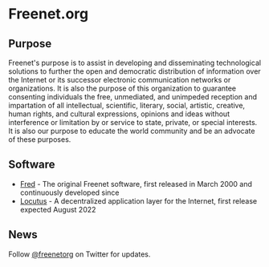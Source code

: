 # Freenet.org

## Purpose

Freenet's purpose is to assist in developing and disseminating technological solutions to further the open and democratic distribution of information over the Internet or its successor electronic communication networks or organizations. It is also the purpose of this organization to guarantee consenting individuals the free, unmediated, and unimpeded reception and impartation of all intellectual, scientific, literary, social, artistic, creative, human rights, and cultural expressions, opinions and ideas without interference or limitation by or service to state, private, or special interests. It is also our purpose to educate the world community and be an advocate of these purposes.

## Software

* [Fred](https://freenetproject.org/) - The original Freenet software, first released in March 2000 and continuously developed since
* [Locutus](https://github.com/freenet/locutus) - A decentralized application layer for the Internet, first release expected August 2022

## News

Follow [@freenetorg](https://twitter.com/freenetorg) on Twitter for updates.
